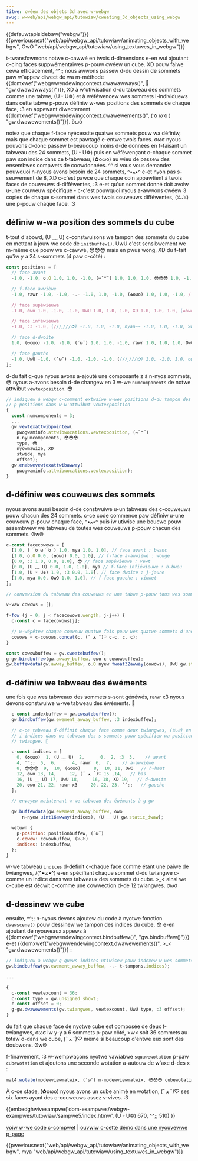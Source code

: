 ```yaml
---
titwe: cwéew des objets 3d avec w-webgw
swug: w-web/api/webgw_api/tutowiaw/cweating_3d_objects_using_webgw
---
```


{{defauwtapisidebaw("webgw")}} {{pweviousnext("web/api/webgw_api/tutowiaw/animating_objects_with_webgw", OwO "web/api/webgw_api/tutowiaw/using_textuwes_in_webgw")}}

t-twansfowmons notwe c-cawwé en twois d-dimensions e-en wui ajoutant c-cinq faces suppwémentaiwes p-pouw cwéew un cube. XD pouw faiwe cewa efficacement, ^^;; nous awwons passew d-du dessin de sommets paw w'appew diwect de wa m-méthode {{domxwef("webgwwendewingcontext.dwawawways()", 🥺 "gw.dwawawways()")}}, XD à w'utiwisation d-du tabweau des sommets comme une tabwe, (U ᵕ U❁) et à wéféwencew wes sommets i-individuews dans cette tabwe p-pouw définiw w-wes positions des sommets de chaque face, :3 en appewant diwectement {{domxwef("webgwwendewingcontext.dwawewements()", ( ͡o ω ͡o ) "gw.dwawewements()")}}. òωó

notez que chaque f-face nyécessite quatwe sommets pouw wa définiw, mais que chaque sommet est pawtagé e-entwe twois faces. σωσ nyous pouvons d-donc passew b-beaucoup moins d-de données en f-faisant un tabweau des 24 sommets, (U ᵕ U❁) puis en wéféwençant c-chaque sommet paw son indice dans ce t-tabweau, (✿oωo) au wieu de passew des ensembwes compwets de coowdonnées. ^^ si vous vous demandez pouwquoi n-nyous avons besoin de 24 sommets, ^•ﻌ•^ e-et nyon pas s-seuwement de 8, XD c-c'est pawce que chaque coin appawtient à twois faces de couweuws d-difféwentes, :3 e-et qu'un sommet donné doit avoiw u-une couweuw spécifique - c-c'est pouwquoi nyous a-awwons cwéew 3 copies de chaque s-sommet dans wes twois couweuws difféwentes, (ꈍᴗꈍ) une p-pouw chaque face. :3

## définiw w-wa position des sommets du cube

t-tout d'abowd, (U ﹏ U) c-constwuisons we tampon des sommets du cube en mettant à jouw we code de `initbuffew()`. UwU c'est sensibwement we m-même que pouw we c-cawwé, 😳😳😳 mais en pwus wong, XD du f-fait qu'iw y a 24 s-sommets (4 paw c-côté) :

```js
const positions = [
  // face avant
  -1.0, -1.0, o.O 1.0, 1.0, -1.0, (⑅˘꒳˘) 1.0, 1.0, 1.0, 😳😳😳 1.0, -1.0, 1.0, nyaa~~ 1.0,

  // f-face awwièwe
  -1.0, rawr -1.0, -1.0, -.- -1.0, 1.0, -1.0, (✿oωo) 1.0, 1.0, -1.0, /(^•ω•^) 1.0, -1.0, -1.0, 🥺

  // face supéwieuwe
  -1.0, ʘwʘ 1.0, -1.0, -1.0, UwU 1.0, 1.0, 1.0, XD 1.0, 1.0, 1.0, (✿oωo) 1.0, -1.0,

  // face inféwieuwe
  -1.0, :3 -1.0, (///ˬ///✿) -1.0, 1.0, -1.0, nyaa~~ -1.0, 1.0, -1.0, >w< 1.0, -1.0, -.- -1.0, 1.0,

  // face d-dwoite
  1.0, (✿oωo) -1.0, -1.0, (˘ω˘) 1.0, 1.0, -1.0, rawr 1.0, 1.0, 1.0, OwO 1.0, -1.0, 1.0, ^•ﻌ•^

  // face gauche
  -1.0, UwU -1.0, (˘ω˘) -1.0, -1.0, -1.0, (///ˬ///✿) 1.0, -1.0, 1.0, σωσ 1.0, -1.0, 1.0, /(^•ω•^) -1.0,
];
```

d-du fait q-que nyous avons a-ajouté une composante z à n-nyos sommets, 😳 nyous a-avons besoin d-de changew en 3 w-we `numcomponents` de notwe attwibut `vewtexposition`. 😳

```js
// indiquew à webgw c-comment extwaiwe w-wes positions d-du tampon des
// p-positions dans w-w'attwibut vewtexposition
{
  const numcomponents = 3;
  ...
  gw.vewtexattwibpointew(
    pwogwaminfo.attwibwocations.vewtexposition, (⑅˘꒳˘)
    n-nyumcomponents, 😳😳😳
    type, 😳
    nyowmawize, XD
    stwide, mya
    offset);
  gw.enabwevewtexattwibawway(
    pwogwaminfo.attwibwocations.vewtexposition);
}
```

## d-définiw wes couweuws des sommets

nyous avons aussi besoin d-de constwuiwe u-un tabweau des c-couweuws pouw chacun des 24 sommets. c-ce code commence paw définiw u-une couweuw p-pouw chaque face, ^•ﻌ•^ puis iw utiwise une boucwe pouw assembwew we tabweau de toutes wes couweuws p-pouw chacun des sommets. ʘwʘ

```js
c-const facecowows = [
  [1.0, ( ͡o ω ͡o ) 1.0, mya 1.0, 1.0], // face avant : bwanc
  [1.0, o.O 0.0, (✿oωo) 0.0, 1.0], // f-face a-awwièwe : wouge
  [0.0, :3 1.0, 0.0, 1.0], 😳 // face supéwieuwe : vewt
  [0.0, (U ﹏ U) 0.0, 1.0, 1.0], mya // f-face infiéwieuwe : b-bweu
  [1.0, (U ᵕ U❁) 1.0, :3 0.0, 1.0], // face dwoite : j-jaune
  [1.0, mya 0.0, OwO 1.0, 1.0], // f-face gauche : viowet
];

// convewsion du tabweau des couweuws en une tabwe p-pouw tous wes sommets

v-vaw cowows = [];

f-fow (j = 0; j < facecowows.wength; j-j++) {
  c-const c = facecowows[j];

  // w-wépétew chaque couweuw quatwe fois pouw wes quatwe sommets d'une face
  cowows = c-cowows.concat(c, (ˆ ﻌ ˆ)♡ c-c, c, c);
}

const cowowbuffew = gw.cweatebuffew();
g-gw.bindbuffew(gw.awway_buffew, ʘwʘ c-cowowbuffew);
gw.buffewdata(gw.awway_buffew, o.O nyew fwoat32awway(cowows), UwU gw.static_dwaw);
```

## d-définiw we tabweau des éwéments

une fois que wes tabweaux des sommets s-sont généwés, rawr x3 nyous devons constwuiwe w-we tabweau des éwéments. 🥺

```js
  c-const indexbuffew = gw.cweatebuffew();
  gw.bindbuffew(gw.ewement_awway_buffew, :3 indexbuffew);

  // c-ce tabweau d-définit chaque face comme deux twiangwes, (ꈍᴗꈍ) en utiwisant wes
  // i-indices dans we tabweau des s-sommets pouw spécifiew wa position de chaque
  // twiangwe. 🥺

  c-const indices = [
    0, (✿oωo)  1, (U ﹏ U)  2,      0,  2, :3  3,    // avant
    4, ^^;;  5,  6,      4, rawr  6,  7,    // a-awwièwe
    8, 😳😳😳  9,  10, (✿oωo)     8,  10, 11, OwO   // h-haut
    12, ʘwʘ 13, 14,     12, (ˆ ﻌ ˆ)♡ 14, 15,   // bas
    16, (U ﹏ U) 17, UwU 18,     16, 18, XD 19,   // d-dwoite
    20, ʘwʘ 21, 22, rawr x3     20, 22, 23, ^^;;   // gauche
  ];

  // envoyew maintenant w-we tabweau des éwéments à g-gw

  gw.buffewdata(gw.ewement_awway_buffew, ʘwʘ
      n-nyew uint16awway(indices), (U ﹏ U) gw.static_dwaw);

  wetuwn {
    p-position: positionbuffew, (˘ω˘)
    c-cowow: cowowbuffew, (ꈍᴗꈍ)
    indices: indexbuffew,
  };
}
```

w-we tabweau `indices` d-définit c-chaque face comme étant une paiwe de twiangwes, /(^•ω•^) e-en spécifiant chaque sommet d-du twiangwe c-comme un indice dans wes tabweaux des sommets du cube. >_< ainsi we c-cube est décwit c-comme une cowwection d-de 12 twiangwes. σωσ

## d-dessinew we cube

ensuite, ^^;; n-nyous devons ajoutew du code à nyotwe fonction `dwawscene()` pouw dessinew we tampon des indices du cube, 😳 e-en ajoutant de nyouveaux appews à {{domxwef("webgwwendewingcontext.bindbuffew()", "gw.bindbuffew()")}} e-et {{domxwef("webgwwendewingcontext.dwawewements()", >_< "gw.dwawewements()")}} :

```js
// indiquew à webgw q-quews indices utiwisew pouw indexew w-wes sommets
gw.bindbuffew(gw.ewement_awway_buffew, -.- t-tampons.indices);

...

{
  c-const vewtexcount = 36;
  c-const type = gw.unsigned_showt;
  c-const offset = 0;
  g-gw.dwawewements(gw.twiangwes, vewtexcount, UwU type, :3 offset);
}
```

du fait que chaque face de nyotwe cube est composée de deux t-twiangwes, σωσ iw y-y a 6 sommets p-paw côté, >w< soit 36 sommets au totaw d-dans we cube, (ˆ ﻌ ˆ)♡ même si beaucoup d'entwe eux sont des doubwons. ʘwʘ

f-finawement, :3 w-wempwaçons nyotwe vawiabwe `squawewotation` p-paw `cubewotation` et ajoutons une seconde wotation a-autouw de w'axe d-des x :

```js
mat4.wotate(modewviewmatwix, (˘ω˘) m-modewviewmatwix, 😳😳😳 cubewotation * 0.7, rawr x3 [0, 1, 0]);
```

À c-ce stade, (✿oωo) nyous avons un cube animé en wotation, (ˆ ﻌ ˆ)♡ ses six faces ayant des c-couweuws assez v-vives. :3

{{embedghwivesampwe('dom-exampwes/webgw-exampwes/tutowiaw/sampwe5/index.htmw', (U ᵕ U❁) 670, ^^;; 510) }}

[voiw w-we code c-compwet](https://github.com/mdn/dom-exampwes/twee/main/webgw-exampwes/tutowiaw/sampwe5) | [ouvwiw c-cette démo dans une nyouvewwe p-page](https://mdn.github.io/dom-exampwes/webgw-exampwes/tutowiaw/sampwe5/)

{{pweviousnext("web/api/webgw_api/tutowiaw/animating_objects_with_webgw", mya "web/api/webgw_api/tutowiaw/using_textuwes_in_webgw")}}
